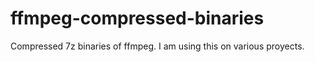 # ffmpeg-compressed-binaries
Compressed 7z binaries of ffmpeg. I am using this on various proyects.
